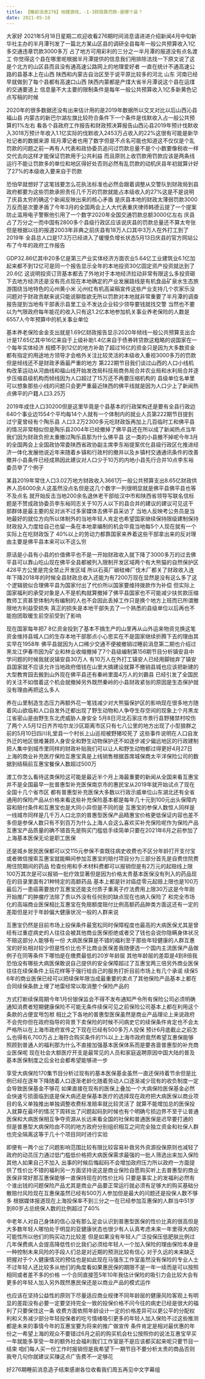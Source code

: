 ```yaml
---
title: 【睡前消息276】地理游戏，-1-3财政靠罚款-是哪个县？
date: 2021-05-18
---
```


大家好 2021年5月18日星期二欢迎收看276期时间消息请进进介绍新闻4月中旬新华社主办的半月潭刊发了一篇北方某山区县的调研全县每年一般公共预算收入1亿多交通违章罚款3000多万
占了地方可用彩利的三分之一半月潭的报道没有点名渡工 你觉得这个县在哪里呢根据半月潭提供的信息我们用排除法找一下原文说了这是个北方的山区县而且没有通高速公路网上的地理爱好者
一直在统计不通高速公路的县基本上在山西 陕西和内蒙古自治区至于说平原比较多的河北 山东 河南已经早就做到了每个县都有高速口山西 陕西内蒙都是产煤大省半月潭说这个县在运煤的交通要道上
信息量不大主要的限制条件是每年一般公共预算收入1亿多新黄色记点写稿的时候

2020年的很多数据还没有出来估计用的是2019年数据所以交叉对比以后山西沁县 福山县 内蒙古的新巴尔湖左旗比较符合条件下一个条件是伐默收入占一般公共预算的1%左右
看各个县政府工作报告和财政预决算报告山西沁县2019年预计伐默收入3018万预计年收入1.1亿实际的伐默收入2453万占收入的22%这很有可能是新华社记者的数据来源
班月潭记者也用了数字但是不点名可能也知道这不仅仅是个乱罚款的问题之前一再有人代表和政协委员追问过罚款总量不是个小数要像税收一样交代去向这样才能保证罚款用于公共利益
而且原则上收罚款用罚款应该是两条线运行不能让罚款多的单位和地区得好处否则必然有乱罚款的动机庆县年初就算计好了27%的本级收入要来自于罚款

恐怕早就想好了这笔钱要怎么花执法标准也必然会跟着调整从交警队到财政局到县政府都要为这些罚款承担责任几千万的罚款就能占本级收入的27%这是不是说明了庆县太穷的确这个新闻反映出来的核心矛盾
是庆县本地的财政太薄弱罚款3000万反而是次要矛盾了今年3月的全国两会上人大代表重庆律师韩德云提了一个提案防止滥用电子警察他引用了一个数字2020年全国交通罚款总额3000亿左右
庆县占了万分之一而中国有2800多个县级行政区应该说庆县的罚款总量还不算太夸张但是根据以往的报道2003年非典之前庆县有18万人口其中3万人在外打工到了2019年
全县总人口是17.3万已经进入了缓慢负增长状态5月13日庆县的官方网站公布了今年的政府工作报告

GDP32.86亿其中20多亿是第三产业实体经济方面农业5.64亿工业建筑业6.1亿加起来都不到12亿可是同一个报告显示全年的本地投资30亿固定资产投资就达到了20.6亿
这说明投资订货基本都去了外地对于本地经济拉动非常有限这么多投资砸下去地方经济还是没有亮点现在本地确定的产业发展路线是有机食品矿泉水生态旅游围绕当地特色的沁州黄小米
沁州红有机高粱稿宣传这些产业支持几个农家乐没问题对于财政贡献来说只能说聊胜欲无所以罚款对本地就非常重要了半月潭的调查报告提到当地有干部表示县里工业不发达企业较少领导要钱就找交警
当然也不要以为气限政府每年能花的收入只有这1.2亿本地参加机关事业养老保险的人数是6557人今年预算中的机关事业单位

基本养老保险金金支出就是1.69亿财政报告显示2020年倾线一般公共预算支出合计是17.65亿其中16亿来自于上级补助1.4亿来自于债券转贷款这粗略的说国家在一个每年实体经济
规模不到12亿的地方补助了超过16亿的资金只是因为大多数资金都有指定的用途地方领导才会格外关注比较灵活的本级收入重视3000多万的罚款但是倾线还不是财政矛盾最严重的地方
第222期节目我们谈过山西的人口小线机构改革运动从河曲线和福山线开始发改局科技局商务局合并农业局和水利局合并逐步压缩县级机构而倾线因为人口超过了15万还不再要压缩机构的
县级单位名单里可以想象那些小线的问题只会更严重最近陕西的佛平线就是因为人口少上了新闻热点佛平的户籍人口3.25万

2019年成住人口30200但是这里毕竟是个县基本的行政架构还是要有全县行政边640个事业边1554个平均每14个人就有一个体制内的就业人员第222期节目提到过宁夏曾经有个陶乐县
人口3.2万2300多元吃财政饭再加上几百临时工和佛平县的情况非常相似但是陶乐县2004年已经撤掉了佛平县还在所以成了新闻热点当年我们因为财政负担太重撤过陶乐县那为什么佛平县
这一类的小县撤不掉呢今年3月的全国两会上全国政协常委陕西省政协副主席李东裕提案优化县级行政区化推进经济一体化发展他说近年来随着乡镇和行政村的撤并以及乡镇村交通通讯条件的改善
撤并小县条件已经成熟因此建议对人口少于10万的内地小县先行合并10点李东裕委员举了个例子

某县2019年常住人口3.02万地方财政收入3661万一般公共预算支出8.65亿财政供养人员6000余人这虽然没点名但是这几个数字一列很明显就是佛平县佛平县也等不及点名
就开始反击当地200余名退休老干部给汉中市和陕西省领导写联名信标题是不赞成政协委员李东裕同志关于10万人以下的县合并的建议的建议可见这干部群体是最主要的反对派不过多家媒体去佛平县采访了
当地人反映考公务员是当地最好的就位方向所以体制外的当地年轻人肯定也希望国家继续保持限级建制保持财政投入力度给自己也留一条在本地拿编制的机会毕竟当地每5个人现在就有一个实际上在吃财政饭了
40%以上的劳动力都靠国家来养着这些干部拿出来的反对理由主要是佛平县本来可以不这么穷

原话是小县有小县的价值佛平也不是一开始财政收入就下降了3000多万的过去佛平县可以靠山吃山现在佛平全县都被列入限制开发区域两个有大熊猫的自然保护区428平方公里是完全禁止开发区域
所以石英厂碳硅棒厂伐木厂都关了财政收入连年下降2018年的时候全县财政总收入还能为有7200万现在显然是没有这么多了这个逻辑貌似合理佛平县为国家付出了代价所以国家要维持拨款作为补偿
但实际上国家福利的承受对象是人不是机构就算撤掉了佛平县国家也不可能减少扶贫款压缩教师工资甚至体制内有编制的人也不会因此丢掉工作只是换个地方上班而已所谓撤限地方利益受损失
真正的损失是本地干部失去了一个熟悉的县级单位以后再也不能抱团取暖生前空前受到了影响

现在国家每年把7 8亿资金投到了基本不搞生产的山里再从山外运来物资兑换这笔资金维持县城人口的生存本地干部那点小心思实在不是国家继续折腾下去的理由其实早在1958年
佛平县就因为人口稀少交通不便被撤销过睡前消息第二期也介绍过黑龙江伊春市因为矿业和林业收缩撤掉了7个县级编制第156期节目分析镇安县中学问题的时候我就说镇安县30万人
有10万人在外打工镇安人已经用脚抛弃了镇安县国家就不应该允许当地政府借钱在山里大搞建设就算不撤销县城也应该把新建的大型教育园去搬到山外现在佛平县还有秦岭里面4万人的刘霸县
已经引发了全国民的关注不如借着这个机会就撤掉另外既然秦岭的小县财政紧张的原因是生态保护就没有理由再把这么多人

养在山里制造生态压力再额外花一笔钱减少对大熊猫保护区的影响现在很多地方随着风山欲临和人口自发外迁都出现了野生动物和人争夺生存空间的现象上个月黑龙江省密山是由野生东北虎威胁人身安全
5月8日河北石家庄市景行县野猪禁村咬伤了两个人5月12日齐齐哈尔龙沙区距离市区只有七八公里的地方出现了小型狼群之前的5月10日四川礼堂县一个村长上山巡视被野猪咬死了
这些事件说明在人口自发外迁的地区很难兼顾人身安全和野生动物保护还不如逐步减少偏远地区的行政建制把人集中到城市里同样的财政补贴我们可以让人和野生动物都过得更好4月27日
上海的商业补充医疗保险互惠宝真是上线销售根据首席城保商太平洋保险公司的数据到结稿前互惠宝餐保人数超过500万

渡工你怎么看待这类保险这可能是最近半个月上海最重要的新闻从全国来看互惠宝并不是全国最早一批普惠型补充医保南京市的惠民宝从2019年就开始试点了现在全国十几个省市区
都有普惠型补充医保大多数以行政示威单位山东湖北还有全省通用的保险产品从价格来看这些补充保险基本都是每年几十元到100元出头保障内容和赔付条件和互惠宝也是大同小异但是不同的是
互惠宝的参保人数惊人同样是一线城市同样是几千万人口北京的普惠型医保产品精惠宝价格更低保证内容也差不多但是参保人数只有不到百万为什么上海人会这么喜欢买补充保险呢作为保险产品
互惠宝产品质量的确不错首先是购买门槛低手续简单只要在2021年6月之前参加了上海基本医保无论是职工医保

还是城乡居民医保都可以交115元参保不查既往病史收费也不区分年龄打开支付宝或者微信搜索互惠宝就能瞬间参加互惠宝的赔付项目分为三部分首先是自费住院费用住院期间的药品
检查份用和手术材料费都可以报销但是有2万元的起赔线上限100万其次是可以报销一批疗效显著但是因为价格太贵基本医保没有列入的药品现在的目录里面有21种特定的高额药品
基本上都是针对癌症零元起赔上限也是100万最后万一患癌需要放疗互惠宝还能支付质子重离子疗法费用上限30万这是今年刚开始推广的肿瘤疗法除了贵以外没有任何别的缺点现在也纳入保险了
和完全市场化的高端商业医保相比互惠宝在免赔额度赔付比例高额药品肿类方面这还有一定的差距但是对于年龄偏大健康状况一般的人群来说

互惠宝仍然是目前市场上投保条件最宽松同时保障程度也最高的大病医保尤其是曾经有过重症病史的人往往会被其他商业医保拒绝或者交了钱也会说你隐瞒身体状况不赔这部分人能够有一份
大病医保算是不错的福利至于那些年轻健康的人群互惠宝的好处相对较少但是性价比也不比商业医保差我随便选一个国内主流医保产品做例子在同等条件下哪怕是在缴费最低的20岁年龄层
其他年龄层的差距是4到8倍我恐怕没有哪些大病医保敢说自己提供的安全保障超过了互惠宝两三倍另外商业医保往往在续保条件上玩花样等于强行给自己的服务打折目前市场上有几个承诺
续保5 6年的商业医保已经可以把续保年限当成最重要的卖点了其他保险产品基本上都在合同续保条款上埋了地雷经常以取消整个保险产品的

方式打断续保周期今年1月份银保监会不得不发布通知严令所有保险公司必须明确通知消费者短期健康保险不可能无条件续保可见之前保险公司基本上都在利用这个条款的占便宜甩包袱
相比之下各地的普惠型医保虽然是商业产品理论上来说政府不会兜你但在政府指导的背景下卖保险的时候不问病史它的续保条件肯定也不会太严格所以在上海市政府宣传之下现在已经有500多万人投保
预计6月底截止之前怎么也得有6,700万占上海符合购买条件的1%以上上海市政府竟然希望互惠保能够照顾到普通人的福利那为什么不直接加强基本医保体系而是要吝啬普惠型的补充商业医保呢
现在社会大额医疗开支是最常见的人员和家庭返聘原因中国大陆的普及基本医保制度之后全社会都希望能够进一步

享受大病保险170集节目分析过现有的基本医保基金虽然一直还保持着节余但是比例已经在逐年下降随着人口逐渐老龄化随着劳动人口逐渐减少现有的收负制度一定会导致医保基金不够花
如果直接在现有的医保上叠加一个大病保险医保基金必然会快速亏损面临到底是保大病还是保基本医疗的选择现在政府把大病医保以商业项目的名义单独推出单独调整收费标准赔率就比较灵活了
就算不能增加总的医保投入就算在最坏的情况下周转出了问题起码到时候也有个明确亏损边界不至于让普通医保和大病医保相互争夺资源从长远来看全国的社保和普通医保是迟早要打通的
但是普惠型大病保险由不同的地方政府分别组织相互之间完全独立资金和社保人群也完全隔离这等于几十个项目同时进行实验

即便有一两个出了问题影响范围比较有限比较容易补救另外资源投保原则也减轻了政府的动员压力通过低门槛低价格把大病医保需求最强的一批人筛选出来加入保险其他人如果自己不加入
出事的时候后悔起码不会增加政府压力所以政府一方面提供了性价比不错的福利另一方面坚持说这是商业保险自愿购买听上去普惠型的商业医保非常好那互惠保能够一直保持现在的性价比吗
只要是事实上的发福利必然有个谁出钱的问题保险产品尤其是商业产品要正常运行就必须有足够大的购买基础分散赔付风险现在互惠保虽然已经有500万人参加但是最大的问题还是投保人数不够多
根据媒体报道现在上海投保率不到三分之一在已经参加互惠保的人群当中51岁到80岁占总统保人数的比例超过了40%

中老年人对自己身体的信心没有那么足会认识到普惠型医保的性价比真的很高但是大多数年轻人哪怕处于明显的亚健康状态也很少有人认真考虑未来一年里得大病的可能性所以他们的购买动力比较差
但是如果没有年轻人广泛投保压低肥肤比例过几年保费病人会提高降低性价比我们必须给年轻人一个加入保险的理由保险本身是一种控制未来风险的手段人们总是对近期的预测比较有信心
对于久远的未来缺乏把握对于个人健康情况的预估也是如此现在马强东工作室虽然没有保险的专业人士不过年轻人还比较多从他们的角度看如果惠民保的期限不是一年一续而是可以按照相同或者差不多的价格
一个合同直接签5年10年我估计保险的吸引力会比较大会有更多的年轻人加入另外既然惠民保还是以商业产品的模式运作

也应该在坚持公益性的原则下尽量适应商业规律不同年龄层的健康风险客观上有明显的差距没有必要一定要坚持完全一致的投保价格不问今往的病史已经是很大的福利了只要保住这一条
收费方面依照年龄设计一定的价格差异可以更公平的分配权利和义务减少部分年轻投保者的吃亏情绪吸引更多的年轻人加入保险不过这些推测都是未来的事情今年的互惠宝要为将来的推广做宣传
条件肯定是相对最优惠的年份之一希望上海的观众不要错过6月之前的购买机会杜公按照你的说法互惠宝早买一年就能多享受一年的额外社会福利我们工作室是不是应该都买起来呢只要节目一结束
咱们每人买一份工作时报销但是我希望下一期节目不要分析太贵的商品否则我夸几句你就建议买赚这点广告费不一定够花

好276期睡前消息造子结束感谢各位收看我们周五再见中文字幕组